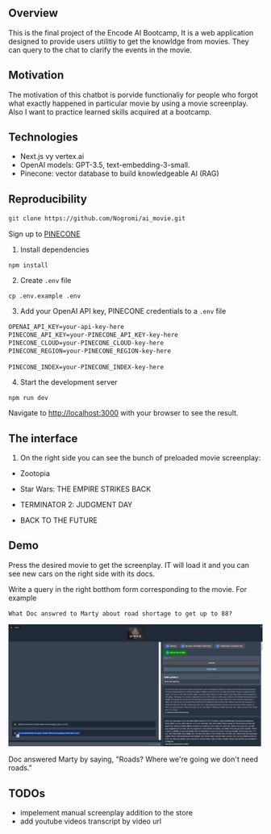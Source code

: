 
## Overview

This is the final project of the Encode AI Bootcamp,  It is a web application designed to provide users utilitiy to get the knowldge from movies.  They can query to the chat to clarify the events in the movie. 

## Motivation

The motivation of this chatbot is porvide functionaliy for people who forgot what exactly happened in particular movie by using a movie screenplay. Also I want  to practice  learned  skills acquired at a bootcamp.

## Technologies

-  Next.js vy vertex.ai
-  OpenAI models: GPT-3.5, text-embedding-3-small.
-  Pinecone: vector database to build knowledgeable AI (RAG)

## Reproducibility


```bash
git clone https://github.com/Nogromi/ai_movie.git
```

Sign up to [PINECONE](https://www.pinecone.io/)

1. Install dependencies

```
npm install
```

2. Create `.env` file

```
cp .env.example .env
```

3. Add your OpenAI API key, PINECONE credentials to a `.env` file

```
OPENAI_API_KEY=your-api-key-here
PINECONE_API_KEY=your-PINECONE_API_KEY-key-here
PINECONE_CLOUD=your-PINECONE_CLOUD-key-here
PINECONE_REGION=your-PINECONE_REGION-key-here

PINECONE_INDEX=your-PINECONE_INDEX-key-here
```

4. Start the development server

```
npm run dev
```

Navigate to  [http://localhost:3000](http://localhost:3000) with your browser to see the result.

## The interface

1. On the right side you can see the bunch of preloaded movie screenplay:

- Zootopia

- Star Wars: THE EMPIRE STRIKES BACK

- TERMINATOR 2: JUDGMENT DAY

- BACK TO THE FUTURE

## Demo

Press the desired movie to get the screenplay. IT will load it and you can see new cars on the right side with its docs. 

Write a query in the right botthom form corresponding to the movie. For example 

```
What Doc answred to Marty about road shortage to get up to 88?
```

![screenshot](image-1.png)


Doc answered Marty by saying, "Roads? Where we're going we don't need roads."


## TODOs
- impelement manual screenplay  addition to the store 
- add youtube videos transcript by video url